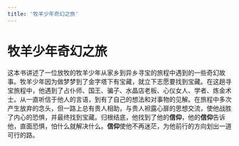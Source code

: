 ```yaml
---
title: '牧羊少年奇幻之旅'
---
```


# 牧羊少年奇幻之旅

这本书讲述了一位放牧的牧羊少年从家乡到异乡寻宝的旅程中遇到的一些奇幻故事。牧羊少年因为做梦梦到了金字塔下有宝藏，就立下志愿要找到宝藏。在这趟寻宝旅程中，他遇到了占仆师、国王、骗子、水晶店老板、心仪女人、学者、炼金术士。从一直听信于他人的言语，到有了自己的想法和对事物的见解。在旅程中多次产生放弃的念头，但一路上总有贵人相助，与贵人袒露心扉的思想交流，使他战胜了内心的恐惧，并最终找到宝藏。归根结底，他找到了他的**信仰**，他的**信仰**告诉他，直面恐惧，怕什么就解决什么。**信仰**使他不再迷茫，为他前行的方向划出一道可行的路。